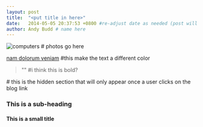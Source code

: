 ```yaml
---
layout: post
title:  "<put title in here>"
date:   2014-05-05 20:37:53 +0800 #re-adjust date as needed (post will not be shown untill that date)
author: Andy Budd # name here
---
```


![computers]({{site.url}}/images/blog-people.jpg) # photos go here

<insert text here>

[nam dolorum veniam](#) #this make the text a different color

> "<insert bold test here>" #i think this is bold?

<!--more--> # this is the hidden section that will only appear once a user clicks on the blog link

### This is a sub-heading

#### This is a small title

